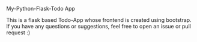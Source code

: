 My-Python-Flask-Todo App

This is a flask based Todo-App whose frontend is created using bootstrap. If you have any questions or suggestions, feel free to open an issue or pull request :)
